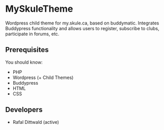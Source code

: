 MySkuleTheme
============

Wordpress child theme for my.skule.ca, based on buddymatic. Integrates Buddypress functionality and allows users to register, subscribe to clubs, participate in forums, etc.

Prerequisites
------------
You should know:

  *   PHP
  *   Wordpress (+ Child Themes)
  *   Buddypress
  *   HTML
  *   CSS

Developers
----------
  *   Rafal Dittwald (active)
